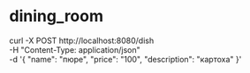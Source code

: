 # dining_room



curl -X POST http://localhost:8080/dish \
  -H "Content-Type: application/json" \
  -d '{
    "name": "пюре",
    "price": "100",
    "description": "картоха"
  }'